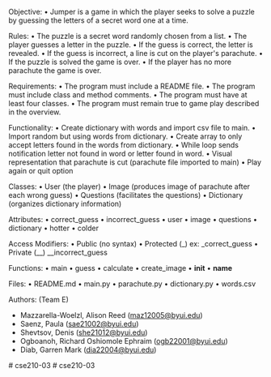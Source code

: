 Objective:
• Jumper is a game in which the player seeks to solve a puzzle by guessing the letters of a secret word one at a time. 

Rules: 
• The puzzle is a secret word randomly chosen from a list.
• The player guesses a letter in the puzzle.
• If the guess is correct, the letter is revealed.
• If the guess is incorrect, a line is cut on the player's parachute.
• If the puzzle is solved the game is over.
• If the player has no more parachute the game is over.

Requirements: 
• The program must include a README file.
• The program must include class and method comments.
• The program must have at least four classes.
• The program must remain true to game play described in the overview.

Functionality: 
• Create dictionary with words and import csv file to main. 
• Import random but using words from dictionary.
• Create array to only accept letters found in the words from dictionary.
• While loop sends notification letter not found in word or letter found in word.
• Visual representation that parachute is cut (parachute file imported to main) 
• Play again or quit option 

Classes: 
• User (the player)
• Image (produces image of parachute after each wrong guess)
• Questions (facilitates the questions)
• Dictionary (organizes dictionary information)

Attributes:
• correct_guess
• incorrect_guess
• user
• image
• questions
• dictionary
• hotter
• colder

Access Modifiers:
• Public (no syntax)
• Protected (_) ex: _correct_guess 
• Private (__) __incorrect_guess

Functions:
• main
• guess
• calculate
• create_image 
• __init__
• __name__

Files: 
• README.md
• main.py
• parachute.py
• dictionary.py
• words.csv 

Authors: (Team E) 
- Mazzarella-Woelzl, Alison Reed (maz12005@byui.edu)
- Saenz, Paula (sae21002@byui.edu)
- Shevtsov, Denis (she21012@byui.edu)
- Ogboanoh, Richard Oshiomole Ephraim (ogb22001@byui.edu)
- Diab, Garren Mark (dia22004@byui.edu)

#   c s e 2 1 0 - 0 3  
 #   c s e 2 1 0 - 0 3  
 